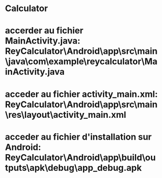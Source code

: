 # Calculator
# accerder au fichier MainActivity.java: ReyCalculator\Android\app\src\main\java\com\example\reycalculator\MainActivity.java
# acceder au fichier activity_main.xml:  ReyCalculator\Android\app\src\main\res\layout\activity_main.xml
# acceder au fichier d'installation sur Android: ReyCalculator\Android\app\build\outputs\apk\debug\app_debug.apk
